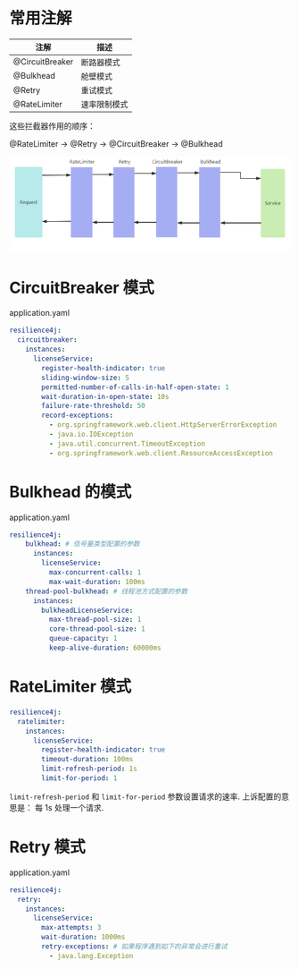 # 常用注解
| 注解            | 描述         |
| --------------- | ------------ |
| @CircuitBreaker | 断路器模式   |
| @Bulkhead       | 舱壁模式     |
| @Retry          | 重试模式     |
| @RateLimiter    | 速率限制模式 |

这些拦截器作用的顺序：

@RateLimiter -> @Retry -> @CircuitBreaker -> @Bulkhead

![](../../../Attachment/Pasted%20image%2020230406152606.png)

# CircuitBreaker 模式

application.yaml

```yaml
resilience4j:  
  circuitbreaker:  
    instances:  
      licenseService:  
        register-health-indicator: true  
        sliding-window-size: 5  
        permitted-number-of-calls-in-half-open-state: 1  
        wait-duration-in-open-state: 10s  
        failure-rate-threshold: 50  
        record-exceptions:  
          - org.springframework.web.client.HttpServerErrorException  
          - java.io.IOException  
          - java.util.concurrent.TimeoutException  
          - org.springframework.web.client.ResourceAccessException
```

# Bulkhead 的模式

application.yaml

```yaml
resilience4j:
	bulkhead: # 信号量类型配置的参数  
	  instances:  
	    licenseService:  
	      max-concurrent-calls: 1  
		  max-wait-duration: 100ms
	thread-pool-bulkhead: # 线程池方式配置的参数  
	  instances:  
	    bulkheadLicenseService:  
	      max-thread-pool-size: 1  
	      core-thread-pool-size: 1  
	      queue-capacity: 1  
	      keep-alive-duration: 60000ms
```

# RateLimiter 模式

```yaml
resilience4j:
  ratelimiter:
    instances:
      licenseService:
        register-health-indicator: true
        timeout-duration: 100ms
        limit-refresh-period: 1s
        limit-for-period: 1
```

`limit-refresh-period` 和 `limit-for-period` 参数设置请求的速率. 上诉配置的意思是： 每 1s 处理一个请求.

# Retry 模式

application.yaml

```yaml
resilience4j:
  retry:
    instances:
      licenseService:
        max-attempts: 3
        wait-duration: 1000ms
        retry-exceptions: # 如果程序遇到如下的异常会进行重试
          - java.lang.Exception
```